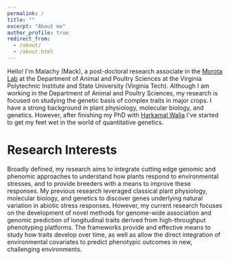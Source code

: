 ```yaml
---
permalink: /
title: ""
excerpt: "About me"
author_profile: true
redirect_from: 
  - /about/
  - /about.html
---
```


Hello! I'm Malachy (Mack), a post-doctoral research associate in the [Morota Lab](http://morotalab.org/) at the Department of Animal and Poultry Sciences at the Virginia Polytechnic Institute and State University (Virginia Tech). Although I am working in the Department of Animal and Poultry Sciences, my research is focused on studying the genetic basis of complex traits in major crops. I have a strong background in plant physiology, molecular biology, and genetics. However, after finishing my PhD with [Harkamal Walia](http://cropstressgenomics.org/) I've started to get my feet wet in the world of quantitative genetics.

Research Interests
======
Broadly defined, my research aims to integrate cutting edge genomic and phenomic approaches to understand how plants respond to environmental stresses, and to provide breeders with a means to improve these responses. My previous research leveraged classical plant physiology, molecular biology, and genetics to discover genes underlying natural variation in abiotic stress responses. However, my current research focuses on the development of novel methods for genome-wide association and genomic prediction of longitudinal traits derived from high-throughput phenotyping platforms. The frameworks provide and effective means to study how traits develop over time, as well as allow the direct integration of environmental covariates to predict phenotypic outcomes in new, challenging environments.

